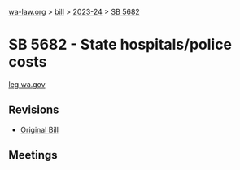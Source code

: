 [wa-law.org](/) > [bill](/bill/) > [2023-24](/bill/2023-24/) > [SB 5682](/bill/2023-24/sb/5682/)

# SB 5682 - State hospitals/police costs
[leg.wa.gov](https://app.leg.wa.gov/billsummary?BillNumber=5682&Year=2023&Initiative=false)

## Revisions
* [Original Bill](1/)

## Meetings